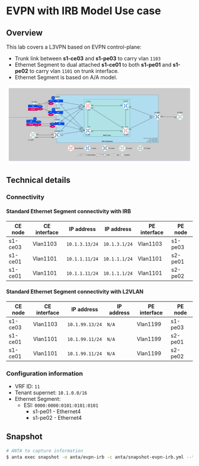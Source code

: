 # EVPN with IRB Model Use case

## Overview

This lab covers a L3VPN based on EVPN control-plane:

- Trunk link between __s1-ce03__ and __s1-pe03__ to carry vlan `1103`
- Ethernet Segment to dual attached __s1-ce01__ to both __s1-pe01__ and __s1-pe02__ to carry vlan `1101` on trunk interface.
- Ethernet Segment is based on A/A model.

![](imgs/lab-topology-evepn-irb.drawio.png)

## Technical details

### Connectivity

#### Standard Ethernet Segment connectivity with IRB

| CE node | CE interface   | IP address     | IP address    | PE interface   | PE node  |
|---------|----------------|----------------|---------------|----------------|----------|
|s1-ce03  | Vlan1103       | `10.1.3.13/24` | `10.1.3.1/24` | Vlan1103       | s1-pe03  |
|s1-ce01  | Vlan1101       | `10.1.1.11/24` | `10.1.1.1/24` | Vlan1101       | s2-pe01  |
|s1-ce01  | Vlan1101       | `10.1.1.11/24` | `10.1.1.1/24` | Vlan1101       | s2-pe02  |

#### Standard Ethernet Segment connectivity with L2VLAN

| CE node | CE interface   | IP address     | IP address    | PE interface   | PE node  |
|---------|----------------|----------------|---------------|----------------|----------|
|s1-ce03  | Vlan1103       | `10.1.99.13/24` | `N/A`        | Vlan1199       | s1-pe03  |
|s1-ce01  | Vlan1101       | `10.1.99.11/24` | `N/A`        | Vlan1199       | s2-pe01  |
|s1-ce01  | Vlan1101       | `10.1.99.11/24` | `N/A`        | Vlan1199       | s2-pe02  |

### Configuration information

- VRF ID: `11`
- Tenant supernet: `10.1.0.0/16`
- Ethernet Segment:
    - ESI: `0000:0000:0101:0101:0101`
        - s1-pe01 - Ethernet4
        - s1-pe02 - Ethernet4

## Snapshot

```bash
# ANTA to capture information
$ anta exec snapshot -o anta/evpn-irb -c anta/snapshot-evpn-irb.yml --tags core
```

